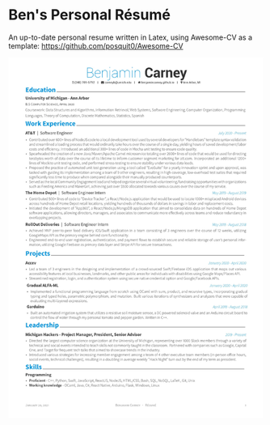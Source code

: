 # Ben's Personal Résumé

An up-to-date personal resume written in Latex, using Awesome-CV as a template: https://github.com/posquit0/Awesome-CV

![BenjaminCarneyRésumé](/Benjamin_Carney_Resume.jpg)
